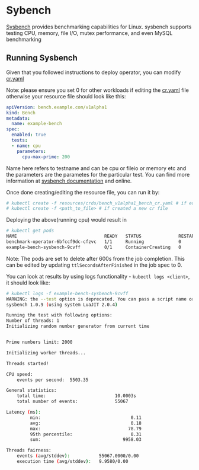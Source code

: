 # Sybench

[Sysbench](https://github.com/akopytov/sysbench) provides benchmarking capabilities for Linux. sysbench supports testing CPU, memory, file I/O, mutex performance, and even MySQL benchmarking

## Running Sysbench

Given that you followed instructions to deploy operator,
you can modify [cr.yaml](../resources/crds/bench_v1alpha1_bench_cr.yaml)

Note: please ensure you set 0 for other workloads if editing the
[cr.yaml](../resources/crds/bench_v1alpha1_bench_cr.yaml) file otherwise
your resource file should look like this:

```yaml
apiVersion: bench.example.com/v1alpha1
kind: Bench
metadata:
  name: example-bench
spec:
  enabled: true
  tests:
  - name: cpu
    parameters:
      cpu-max-prime: 200
```

Name here refers to testname and can be cpu or fileio or memory etc and the parameters are the parametes for the particular test.
You can find more information at [sysbench documentation](https://github.com/akopytov/sysbench#general-syntax) and online.

Once done creating/editing the resource file, you can run it by:

```bash
# kubectl create -f resources/crds/bench_v1alpha1_bench_cr.yaml # if edited the original one
# kubectl create -f <path_to_file> # if created a new cr file
```

Deploying the above(running cpu) would result in

```bash
# kubectl get pods
NAME                                 READY   STATUS              RESTARTS   AGE
benchmark-operator-6bfccf9dc-cfzvc   1/1     Running             0          7m18s
example-bench-sysbench-9cvff         0/1     ContainerCreating   0          51s
```

Note: The pods are set to delete after 600s from the job completion. This can be
edited by updating `ttlSecondsAfterFinished` in the job spec to 0.

You can look at results by using logs functionality - `kubectl logs <client>`,
it should look like:

```bash
# kubectl logs -f example-bench-sysbench-9cvff
WARNING: the --test option is deprecated. You can pass a script name or path on the command line without any options.
sysbench 1.0.9 (using system LuaJIT 2.0.4)

Running the test with following options:
Number of threads: 1
Initializing random number generator from current time


Prime numbers limit: 2000

Initializing worker threads...

Threads started!

CPU speed:
    events per second:  5503.35

General statistics:
    total time:                          10.0003s
    total number of events:              55067

Latency (ms):
         min:                                  0.11
         avg:                                  0.18
         max:                                 78.79
         95th percentile:                      0.31
         sum:                               9958.03

Threads fairness:
    events (avg/stddev):           55067.0000/0.00
    execution time (avg/stddev):   9.9580/0.00
```
